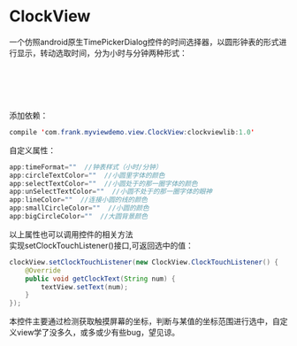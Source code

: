 # ClockView
一个仿照android原生TimePickerDialog控件的时间选择器，以圆形钟表的形式进行显示，转动选取时间，分为小时与分钟两种形式：<br><br>

[](https://github.com/WeicongLi124/ClockView/blob/master/app/src/main/res/drawable/hour.png?raw=true)<br>

[](https://github.com/WeicongLi124/ClockView/blob/master/app/src/main/res/drawable/minutes.png?raw=true)<br>

添加依赖：<br>
```Java
compile 'com.frank.myviewdemo.view.ClockView:clockviewlib:1.0'
```
自定义属性：<br>
```Java
app:timeFormat=""  //钟表样式（小时/分钟）
app:circleTextColor=""  //小圆里字体的颜色
app:selectTextColor=""  //小圆处于的那一圈字体的颜色
app:unSelectTextColor=""  //小圆不处于的那一圈字体的眼神
app:lineColor=""  //连接小圆的线的颜色
app:smallCircleColor=""  //小圆的颜色
app:bigCircleColor=""  //大圆背景颜色
```
以上属性也可以调用控件的相关方法<br>
实现setClockTouchListener()接口,可返回选中的值：
```Java
clockView.setClockTouchListener(new ClockView.ClockTouchListener() {
	@Override
	public void getClockText(String num) {
		textView.setText(num);
	}
});
```
本控件主要通过检测获取触摸屏幕的坐标，判断与某值的坐标范围进行选中，自定义view学了没多久，或多或少有些bug，望见谅。
